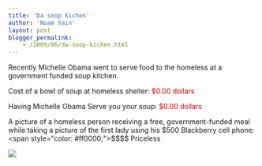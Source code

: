 ```yaml
---
title: 'Da soop kichen'
author: 'Noam Sain'
layout: post
blogger_permalink:
    - /2009/06/da-soop-kichen.html
---
```


Recently Michelle Obama went to serve food to the homeless at a government funded soup kitchen.

Cost of a bowl of soup at homeless shelter: <span style="color: #cc0000;">$0.00 dollars</span>

Having Michelle Obama Serve you your soup: <span style="color: #cc0000;">$0.00 dollars</span>

A picture of a homeless person receiving a free, government-funded meal while taking a picture of the first lady using his $500 Blackberry cell phone: <span style="color: #ff0000;">$$$$ Priceless</span>

[![](http://4.bp.blogspot.com/_8aN4krk1nsk/SjqJgeiqnwI/AAAAAAAAALY/Ghh06637BhM/s400/ATT00000.jpeg)](http://4.bp.blogspot.com/_8aN4krk1nsk/SjqJgeiqnwI/AAAAAAAAALY/Ghh06637BhM/s1600-h/ATT00000.jpeg)